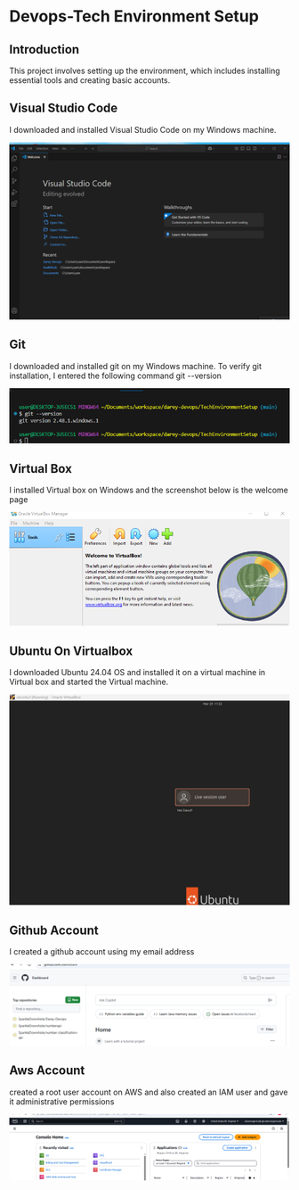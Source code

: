 # Devops-Tech Environment Setup

## Introduction
This project involves setting up the environment, which includes installing essential tools and creating basic accounts.
## Visual Studio Code
I downloaded and installed Visual Studio Code on my Windows machine. 

![VSCODE](./img/VS%20code.png)

## Git
I downloaded and installed git on my Windows machine. To verify git installation, I entered the following command git --version

![Gitbash](./img/Git2.png)

## Virtual Box
I installed Virtual box on Windows and the screenshot below is the welcome page

![Virtualbox](./img/Virtualbox.png)

## Ubuntu On Virtualbox
I downloaded Ubuntu 24.04 OS and installed it on a virtual machine in Virtual box and started the Virtual machine.

![ubuntu](./img/Ubuntu.jpg)

## Github Account
I created a github account using my email address

![github](./img/Github.png)

## Aws Account
 created a root user account on AWS and also created an IAM user and gave it administrative permissions
 
![AWS](./img/AWS.png)
